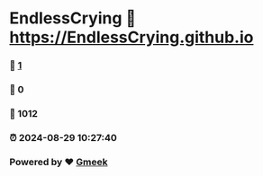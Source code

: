 # EndlessCrying :link: https://EndlessCrying.github.io 
### :page_facing_up: [1](https://EndlessCrying.github.io/tag.html) 
### :speech_balloon: 0 
### :hibiscus: 1012 
### :alarm_clock: 2024-08-29 10:27:40 
### Powered by :heart: [Gmeek](https://github.com/Meekdai/Gmeek)
